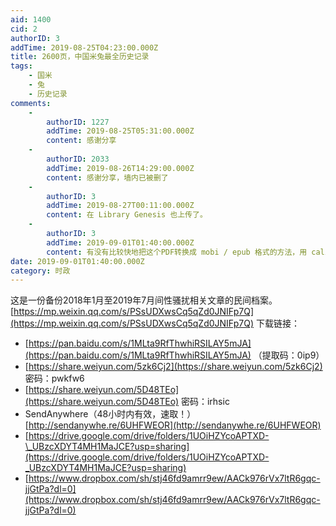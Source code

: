```yaml
---
aid: 1400
cid: 2
authorID: 3
addTime: 2019-08-25T04:23:00.000Z
title: 2600页，中国米兔最全历史记录
tags:
    - 国米
    - 兔
    - 历史记录
comments:
    -
        authorID: 1227
        addTime: 2019-08-25T05:31:00.000Z
        content: 感谢分享
    -
        authorID: 2033
        addTime: 2019-08-26T14:29:00.000Z
        content: 感谢分享，墙内已被删了
    -
        authorID: 3
        addTime: 2019-08-27T00:11:00.000Z
        content: 在 Library Genesis 也上传了。
    -
        authorID: 3
        addTime: 2019-09-01T01:40:00.000Z
        content: 有没有比较快地把这个PDF转换成 mobi / epub 格式的方法，用 calibre 和几个在线转换，效果都不好，换行太多。
date: 2019-09-01T01:40:00.000Z
category: 时政
---
```


这是一份备份2018年1月至2019年7月间性骚扰相关文章的民间档案。 [https://mp.weixin.qq.com/s/PSsUDXwsCq5qZd0JNIFp7Q](https://mp.weixin.qq.com/s/PSsUDXwsCq5qZd0JNIFp7Q) 下载链接：

*   [https://pan.baidu.com/s/1MLta9RfThwhiRSILAY5mJA](https://pan.baidu.com/s/1MLta9RfThwhiRSILAY5mJA) （提取码：0ip9）
*   [https://share.weiyun.com/5zk6Cj2](https://share.weiyun.com/5zk6Cj2) 密码：pwkfw6
*   [https://share.weiyun.com/5D48TEo](https://share.weiyun.com/5D48TEo) 密码：irhsic
*   SendAnywhere（48小时内有效，速取！）[http://sendanywhe.re/6UHFWEOR](http://sendanywhe.re/6UHFWEOR)
*   [https://drive.google.com/drive/folders/1UOiHZYcoAPTXD-\_UBzcXDYT4MH1MaJCE?usp=sharing](https://drive.google.com/drive/folders/1UOiHZYcoAPTXD-_UBzcXDYT4MH1MaJCE?usp=sharing)
*   [https://www.dropbox.com/sh/stj46fd9amrr9ew/AACk976rVx7ltR6gqc-jjGtPa?dl=0](https://www.dropbox.com/sh/stj46fd9amrr9ew/AACk976rVx7ltR6gqc-jjGtPa?dl=0)
